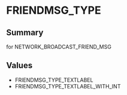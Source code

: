# FRIENDMSG_TYPE

## Summary
for NETWORK_BROADCAST_FRIEND_MSG

## Values
* FRIENDMSG_TYPE_TEXTLABEL
* FRIENDMSG_TYPE_TEXTLABEL_WITH_INT